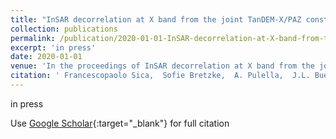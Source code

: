 ```yaml
---
title: "InSAR decorrelation at X band from the joint TanDEM-X/PAZ constellation"
collection: publications
permalink: /publication/2020-01-01-InSAR-decorrelation-at-X-band-from-the-joint-TanDEM-XPAZ-constellation
excerpt: 'in press'
date: 2020-01-01
venue: 'In the proceedings of InSAR decorrelation at X band from the joint TanDEM-X/PAZ constellation'
citation: ' Francescopaolo Sica,  Sofie Bretzke,  A. Pulella,  J.L. Bueso-Bello,  M. Martone,  P. Prats-Iraola,  M.J. Gonzalez-Bonilla,  Michael Schmitt,  P. Rizzoli, &quot;InSAR decorrelation at X band from the joint TanDEM-X/PAZ constellation.&quot; In the proceedings of InSAR decorrelation at X band from the joint TanDEM-X/PAZ constellation, 2020.'
---
```

in press

Use [Google Scholar](https://scholar.google.com/scholar?q=InSAR+decorrelation+at+X+band+from+the+joint+TanDEM+X/PAZ+constellation){:target="_blank"} for full citation